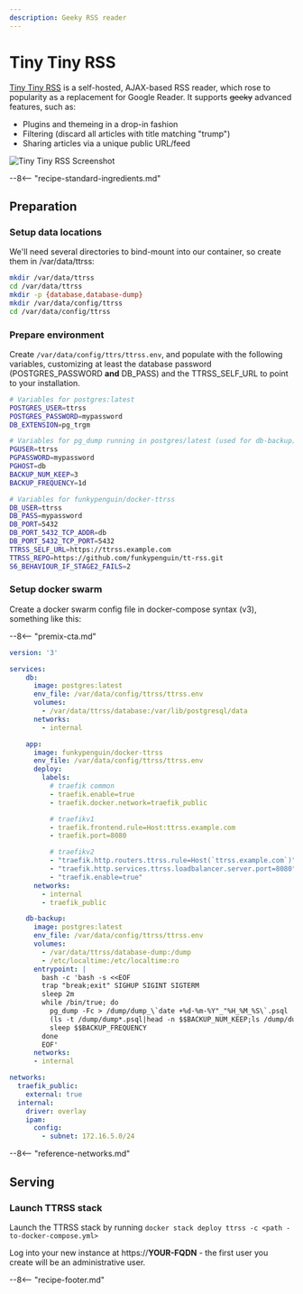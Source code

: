 ```yaml
---
description: Geeky RSS reader
---
```


# Tiny Tiny RSS

[Tiny Tiny RSS](https://tt-rss.org/) is a self-hosted, AJAX-based RSS reader, which rose to popularity as a replacement for Google Reader. It supports ~~geeky~~ advanced features, such as:

* Plugins and themeing in a drop-in fashion
* Filtering (discard all articles with title matching "trump")
* Sharing articles via a unique public URL/feed

![Tiny Tiny RSS Screenshot](../images/tiny-tiny-rss.png)

--8<-- "recipe-standard-ingredients.md"

## Preparation

### Setup data locations

We'll need several directories to bind-mount into our container, so create them in /var/data/ttrss:

```bash
mkdir /var/data/ttrss
cd /var/data/ttrss
mkdir -p {database,database-dump}
mkdir /var/data/config/ttrss
cd /var/data/config/ttrss
```

### Prepare environment

Create `/var/data/config/ttrs/ttrss.env`, and populate with the following variables, customizing at least the database password (POSTGRES_PASSWORD **and** DB_PASS) and the TTRSS_SELF_URL to point to your installation.

```bash
# Variables for postgres:latest
POSTGRES_USER=ttrss
POSTGRES_PASSWORD=mypassword
DB_EXTENSION=pg_trgm

# Variables for pg_dump running in postgres/latest (used for db-backup)
PGUSER=ttrss
PGPASSWORD=mypassword
PGHOST=db
BACKUP_NUM_KEEP=3
BACKUP_FREQUENCY=1d

# Variables for funkypenguin/docker-ttrss
DB_USER=ttrss
DB_PASS=mypassword
DB_PORT=5432
DB_PORT_5432_TCP_ADDR=db
DB_PORT_5432_TCP_PORT=5432
TTRSS_SELF_URL=https://ttrss.example.com
TTRSS_REPO=https://github.com/funkypenguin/tt-rss.git
S6_BEHAVIOUR_IF_STAGE2_FAILS=2
```

### Setup docker swarm

Create a docker swarm config file in docker-compose syntax (v3), something like this:

--8<-- "premix-cta.md"

```yaml
version: '3'

services:
    db:
      image: postgres:latest
      env_file: /var/data/config/ttrss/ttrss.env
      volumes:
        - /var/data/ttrss/database:/var/lib/postgresql/data
      networks:
        - internal

    app:
      image: funkypenguin/docker-ttrss
      env_file: /var/data/config/ttrss/ttrss.env
      deploy:
        labels:
          # traefik common
          - traefik.enable=true
          - traefik.docker.network=traefik_public

          # traefikv1
          - traefik.frontend.rule=Host:ttrss.example.com
          - traefik.port=8080     

          # traefikv2
          - "traefik.http.routers.ttrss.rule=Host(`ttrss.example.com`)"
          - "traefik.http.services.ttrss.loadbalancer.server.port=8080"
          - "traefik.enable=true"
      networks:
        - internal
        - traefik_public

    db-backup:
      image: postgres:latest
      env_file: /var/data/config/ttrss/ttrss.env
      volumes:
        - /var/data/ttrss/database-dump:/dump
        - /etc/localtime:/etc/localtime:ro
      entrypoint: |
        bash -c 'bash -s <<EOF
        trap "break;exit" SIGHUP SIGINT SIGTERM
        sleep 2m
        while /bin/true; do
          pg_dump -Fc > /dump/dump_\`date +%d-%m-%Y"_"%H_%M_%S\`.psql
          (ls -t /dump/dump*.psql|head -n $$BACKUP_NUM_KEEP;ls /dump/dump*.psql)|sort|uniq -u|xargs rm -- {}
          sleep $$BACKUP_FREQUENCY
        done
        EOF'
      networks:
      - internal

networks:
  traefik_public:
    external: true
  internal:
    driver: overlay
    ipam:
      config:
        - subnet: 172.16.5.0/24
```

--8<-- "reference-networks.md"

## Serving

### Launch TTRSS stack

Launch the TTRSS stack by running ```docker stack deploy ttrss -c <path -to-docker-compose.yml>```

Log into your new instance at https://**YOUR-FQDN** - the first user you create will be an administrative user.

--8<-- "recipe-footer.md"
